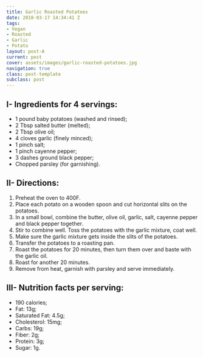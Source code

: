 ```yaml
---
title: Garlic Roasted Potatoes
date: 2018-03-17 14:34:41 Z
tags:
- Vegan
- Roasted
- Garlic
- Potato
layout: post-A
current: post
cover: assets/images/garlic-roasted-potatoes.jpg
navigation: true
class: post-template
subclass: post
---
```


## I- Ingredients for 4 servings:

* 1 pound baby potatoes (washed and rinsed);
* 2 Tbsp salted butter (melted);
* 2 Tbsp olive oil;
* 4 cloves garlic (finely minced);
* 1 pinch salt;
* 1 pinch cayenne pepper;
* 3 dashes ground black pepper;
* Chopped parsley (for garnishing).

## II- Directions:

1. Preheat the oven to 400F.
1. Place each potato on a wooden spoon and cut horizontal slits on the potatoes. 
1. In a small bowl, combine the butter, olive oil, garlic, salt, cayenne pepper and black pepper together. 
1. Stir to combine well. Toss the potatoes with the garlic mixture, coat well. 
1. Make sure the garlic mixture gets inside the slits of the potatoes. 
1. Transfer the potatoes to a roasting pan.
1. Roast the potatoes for 20 minutes, then turn them over and baste with the garlic oil.
1. Roast for another 20 minutes. 
1. Remove from heat, garnish with parsley and serve immediately.

## III- Nutrition facts per serving:

* 190 calories;
* Fat: 13g;
* Saturated Fat: 4.5g;
* Cholesterol: 15mg;
* Carbs: 19g;
* Fiber: 2g;
* Protein: 3g;
* Sugar: 1g.
